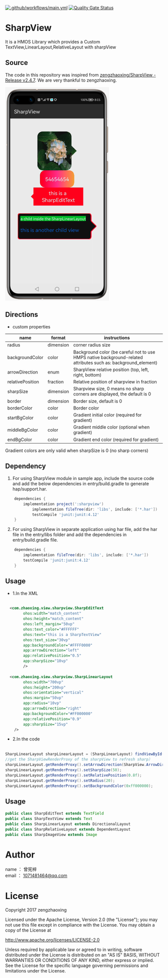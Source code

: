 [![.github/workflows/main.yml](https://github.com/applibgroup/SharpView/actions/workflows/main.yml/badge.svg)](https://github.com/applibgroup/SharpView/actions/workflows/main.yml)
[![Quality Gate Status](https://sonarcloud.io/api/project_badges/measure?project=applibgroup_SharpView-Lib&metric=alert_status)](https://sonarcloud.io/dashboard?id=applibgroup_SharpView-Lib)

# SharpView

It is a HMOS Library which provides a Custom TextView,LinearLayout,RelativeLayout with sharpView

## Source
The code in this repository was inspired from [zengzhaoxing/SharpView - Release v2.4.7](https://github.com/zengzhaoxing/SharpView). 
We are very thankful to zengzhaoxing. 

![Screenshot](./images/Screenshot.png)



## Directions

* custom properties

name | format | instructions
-----|------|------
radius    | dimension | corner radius size
backgroundColor   | color | Background color (be careful not to use HMPS native background-related attributes such as: background_element)
arrowDirection    | enum | SharpView relative position (top, left, right, bottom)
relativePosition   | fraction | Relative position of sharpview in fraction
sharpSize    | dimension | Sharpview size, 0 means no sharp corners are displayed, the default is 0
border    | dimension | Border size, default is 0
borderColor    | color | Border color
startBgColor    | color | Gradient initial color (required for gradient)
middleBgColor    | color | Gradient middle color (optional when gradient)
endBgColor    | color | Gradient end color (required for gradient)
    
Gradient colors are only valid when sharpSize is 0 (no sharp corners)

## Dependency
1. For using SharpView module in sample app, include the source code and add the below dependencies in entry/build.gradle to generate hap/support.har.
```groovy
	dependencies {
		implementation project(':sharpview')
        	implementation fileTree(dir: 'libs', include: ['*.har'])
        	testCompile 'junit:junit:4.12'
	}
```
2. For using SharpView in separate application using har file, add the har file in the entry/libs folder and add the dependencies in entry/build.gradle file.
```groovy
	dependencies {
		implementation fileTree(dir: 'libs', include: ['*.har'])
		testCompile 'junit:junit:4.12'
	}

```

## Usage

* 1.In the XML
```xml

  <com.zhaoxing.view.sharpview.SharpEditText
        ohos:width="match_content"
        ohos:height="match_content"
        ohos:left_margin="50vp"
        ohos:text_color="#FFFFFF"
        ohos:text="this is a SharpTextView"
        ohos:text_size="30vp"
        app:backgroundColor="#FFFF0000"
        app:arrowDirection="left"
        app:relativePosition="0.5"
        app:sharpSize="10vp"
        />
   
  <com.zhaoxing.view.sharpview.SharpLinearLayout
        ohos:width="700vp"
        ohos:height="200vp"
        ohos:orientation="vertical"
        ohos:margin="50vp"
        app:radius="10vp"
        app:arrowDirection="right"
        app:backgroundColor="#FF000000"
        app:relativePosition="0.9"
        app:sharpSize="15vp"
	/>

```

* 2.In the code
```java

SharpLinearLayout sharpLinearLayout = (SharpLinearLayout) findViewById(ResourceTable.Id_sharp_ll);
//get the SharpViewRenderProxy of the sharpView to refresh sharp）
sharpLinearLayout.getRenderProxy().setArrowDirection(SharpView.ArrowDirection.BOTTOM);
sharpLinearLayout.getRenderProxy().setSharpSize(50);
sharpLinearLayout.getRenderProxy().setRelativePosition(0.8f);
sharpLinearLayout.getRenderProxy().setRadius(20);
sharpLinearLayout.getRenderProxy().setBackgroundColor(0xff000000);

```


## Usage

```java
public class SharpEditText extends TextField
public class SharpTextView extends Text 
public class SharpLinearLayout extends DirectionalLayout
public class SharpRelativeLayout extends DependentLayout 
public class SharpImageView extends Image 
```

# Author 
name ： 曾宪梓<br/>
email ： 1071481464@qq.com

# License

Copyright 2017 zengzhaoxing


Licensed under the Apache License, Version 2.0 (the "License");
you may not use this file except in compliance with the License.
You may obtain a copy of the License at

   http://www.apache.org/licenses/LICENSE-2.0

Unless required by applicable law or agreed to in writing, software
distributed under the License is distributed on an "AS IS" BASIS,
WITHOUT WARRANTIES OR CONDITIONS OF ANY KIND, either express or implied.
See the License for the specific language governing permissions and
limitations under the License.

